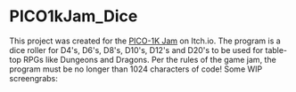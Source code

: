 # PICO1kJam_Dice
This project was created for the [PICO-1K Jam](https://itch.io/jam/pico-1k) on Itch.io.
The program is a dice roller for D4's, D6's, D8's, D10's, D12's and D20's to be used for table-top RPGs like Dungeons and Dragons.
Per the rules of the game jam, the program must be no longer than 1024 characters of code!
Some WIP screengrabs:
